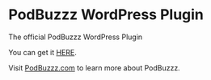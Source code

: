 # PodBuzzz WordPress Plugin

The official PodBuzzz WordPress Plugin

You can get it [HERE](https://wordpress.org/plugins/podbuzzz).

Visit [PodBuzzz.com](http://podbuzzz.com) to learn more about PodBuzzz.
